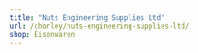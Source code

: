 ```yaml
---
title: "Nuts Engineering Supplies Ltd"
url: /chorley/nuts-engineering-supplies-ltd/
shop: Eisenwaren
---
```

